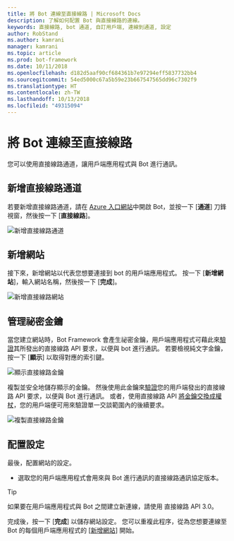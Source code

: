 ```yaml
---
title: 將 Bot 連線至直接線路 | Microsoft Docs
description: 了解如何配置 Bot 與直接線路的連線。
keywords: 直接線路, bot 通道, 自訂用戶端, 連線到通道, 設定
author: RobStand
ms.author: kamrani
manager: kamrani
ms.topic: article
ms.prod: bot-framework
ms.date: 10/11/2018
ms.openlocfilehash: d182d5aaf90cf684361b7e97294eff5837732bb4
ms.sourcegitcommit: 54ed5000c67a5b59e23b667547565dd96c7302f9
ms.translationtype: HT
ms.contentlocale: zh-TW
ms.lasthandoff: 10/13/2018
ms.locfileid: "49315094"
---
```

# <a name="connect-a-bot-to-direct-line"></a>將 Bot 連線至直接線路

您可以使用直接線路通道，讓用戶端應用程式與 Bot 進行通訊。 

## <a name="add-the-direct-line-channel"></a>新增直接線路通道

若要新增直接線路通道，請在 [Azure 入口網站](https://portal.azure.com/)中開啟 Bot，並按一下 [**通道**] 刀鋒視窗，然後按一下 [**直接線路**]。

![新增直接線路通道](~/media/bot-service-channel-connect-directline/directline-addchannel.png)

## <a name="add-new-site"></a>新增網站

接下來，新增網站以代表您想要連接到 bot 的用戶端應用程式。 按一下 [**新增網站**]，輸入網站名稱，然後按一下 [**完成**]。

![新增直接線路網站](~/media/bot-service-channel-connect-directline/directline-addsite.png)

## <a name="manage-secret-keys"></a>管理祕密金鑰

當您建立網站時，Bot Framework 會產生祕密金鑰，用戶端應用程式可藉此來[驗證](~/rest-api/bot-framework-rest-direct-line-3-0-authentication.md)其所發出的直接線路 API 要求，以便與 bot 進行通訊。 若要檢視純文字金鑰，按一下 [**顯示**] 以取得對應的索引鍵。

![顯示直接線路金鑰](~/media/bot-service-channel-connect-directline/directline-showkey.png)

複製並安全地儲存顯示的金鑰。 然後使用此金鑰來[驗證](~/rest-api/bot-framework-rest-direct-line-3-0-authentication.md)您的用戶端發出的直接線路 API 要求，以便與 Bot 進行通訊。
或者，使用直接線路 API [將金鑰交換成權杖](~/rest-api/bot-framework-rest-direct-line-3-0-authentication.md#generate-token)，您的用戶端便可用來驗證單一交談範圍內的後續要求。

![複製直接線路金鑰](~/media/bot-service-channel-connect-directline/directline-copykey.png)

## <a name="configure-settings"></a>配置設定

最後，配置網站的設定。

- 選取您的用戶端應用程式會用來與 Bot 進行通訊的直接線路通訊協定版本。

> [!TIP]
> 如果要在用戶端應用程式與 Bot 之間建立新連線，請使用 直接線路 API 3.0。

完成後，按一下 [**完成**] 以儲存網站設定。 您可以重複此程序，從為您想要連線至 Bot 的每個用戶端應用程式的 [[新增網站](#add-new-site)] 開始。
